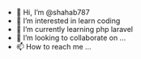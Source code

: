 - 👋 Hi, I’m @shahab787
- 👀 I’m interested in learn coding
- 🌱 I’m currently learning php laravel
- 💞️ I’m looking to collaborate on ...
- 📫 How to reach me ...

<!---
shahab787/shahab787 is a ✨ special ✨ repository because its `README.md` (this file) appears on your GitHub profile.
You can click the Preview link to take a look at your changes.
--->
